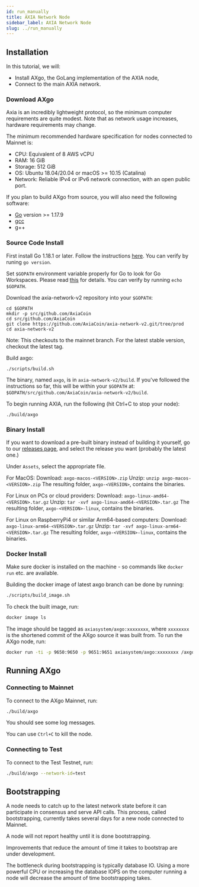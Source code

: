 ```yaml
---
id: run_manually
title: AXIA Network Node
sidebar_label: AXIA Network Node
slug: ../run_manually
---
```


## Installation

In this tutorial, we will:
- Install AXgo, the GoLang implementation of the AXIA node,
- Connect to the main AXIA network.

### Download AXgo

Axia is an incredibly lightweight protocol, so the minimum computer requirements are quite modest.
Note that as network usage increases, hardware requirements may change.

The minimum recommended hardware specification for nodes connected to Mainnet is:

- CPU: Equivalent of 8 AWS vCPU
- RAM: 16 GiB
- Storage: 512 GiB
- OS: Ubuntu 18.04/20.04 or macOS >= 10.15 (Catalina)
- Network: Reliable IPv4 or IPv6 network connection, with an open public port.

If you plan to build AXgo from source, you will also need the following software:

- [Go](https://golang.org/doc/install) version >= 1.17.9
- [gcc](https://gcc.gnu.org/)
- g++

### Source Code Install

First install Go 1.18.1 or later. Follow the instructions  [here](https://golang.org/doc/install). You can verify by runing  `go version`.

Set  `$GOPATH`  environment variable properly for Go to look for Go Workspaces. Please read  [this](https://go.dev/doc/gopath_code)  for details. You can verify by running  `echo $GOPATH`.

Download the axia-network-v2 repository into your  `$GOPATH`:

```
cd $GOPATH
mkdir -p src/github.com/AxiaCoin
cd src/github.com/AxiaCoin
git clone https://github.com/AxiaCoin/axia-network-v2.git/tree/prod
cd axia-network-v2
```

Note: This checkouts to the mainnet branch. For the latest stable version, checkout the latest tag.

Build axgo:

```
./scripts/build.sh
```

The binary, named  `axgo`, is in  `axia-network-v2/build`. If you've followed the instructions so far, this will be within your  `$GOPATH`  at:  `$GOPATH/src/github.com/AxiaCoin/axia-network-v2/build`.

To begin running AXIA, run the following (hit Ctrl+C to stop your node):

```
./build/axgo
```


### Binary Install

If you want to download a pre-built binary instead of building it yourself, go to our  [releases page](https://github.com/AxiaCoin/axia-network-v2/releases), and select the release you want (probably the latest one.)

Under  `Assets`, select the appropriate file.

For MacOS: Download:  `axgo-macos-<VERSION>.zip`  Unzip:  `unzip axgo-macos-<VERSION>.zip`  The resulting folder,  `axgo-<VERSION>`, contains the binaries.

For Linux on PCs or cloud providers: Download:  `axgo-linux-amd64-<VERSION>.tar.gz`  Unzip:  `tar -xvf axgo-linux-amd64-<VERSION>.tar.gz`  The resulting folder,  `axgo-<VERSION>-linux`, contains the binaries.

For Linux on RaspberryPi4 or similar Arm64-based computers: Download:  `axgo-linux-arm64-<VERSION>.tar.gz`  Unzip:  `tar -xvf axgo-linux-arm64-<VERSION>.tar.gz`  The resulting folder,  `axgo-<VERSION>-linux`, contains the binaries.

### Docker Install

Make sure docker is installed on the machine - so commands like `docker run` etc. are available.

Building the docker image of latest axgo branch can be done by running:

```sh
./scripts/build_image.sh
```

To check the built image, run:

```sh
docker image ls
```

The image should be tagged as `axiasystem/axgo:xxxxxxxx`, where `xxxxxxxx` is the shortened commit of the AXgo source it was built from. To run the AXgo node, run:

```sh
docker run -ti -p 9650:9650 -p 9651:9651 axiasystem/axgo:xxxxxxxx /axgo/build/axgo
```

## Running AXgo

### Connecting to Mainnet

To connect to the AXgo Mainnet, run:

```sh
./build/axgo
```

You should see some log messages.

You can use `Ctrl+C` to kill the node.

### Connecting to Test

To connect to the Test Testnet, run:

```sh
./build/axgo --network-id=test
```


## Bootstrapping

A node needs to catch up to the latest network state before it can participate in consensus and serve API calls. This process, called bootstrapping, currently takes several days for a new node connected to Mainnet.

A node will not report healthy until it is done bootstrapping.

Improvements that reduce the amount of time it takes to bootstrap are under development.

The bottleneck during bootstrapping is typically database IO. Using a more powerful CPU or increasing the database IOPS on the computer running a node will decrease the amount of time bootstrapping takes.
